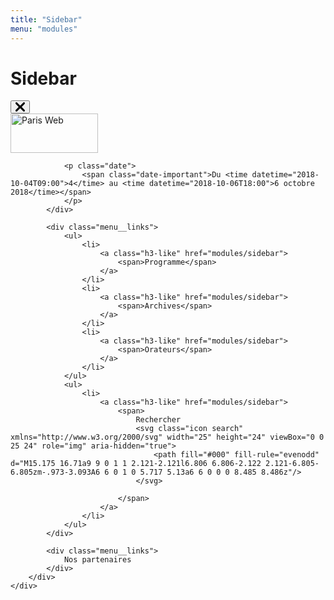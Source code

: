 ```yaml
---
title: "Sidebar"
menu: "modules"
---
```


# Sidebar

<nav class="menu menu-example">
    <div class="menu__overlay js-close-menu"></div>
    <div class="menu__content" tabindex="-1">
        <button class="close-menu js-close-menu" title="Revenir au contenu">
            <svg class="icon" xmlns="http://www.w3.org/2000/svg" width="15" height="15" viewBox="0 0 15 15" role="img" aria-label="Fermer">
                <path fill="#000" fill-rule="evenodd" d="M7.5 9.397l-4.94 5.145c-.585.61-1.535.61-2.12 0a1.609 1.609 0 0 1 0-2.21L5.078 7.5.439 2.667a1.609 1.609 0 0 1 0-2.21 1.458 1.458 0 0 1 2.122 0L7.5 5.604 12.44.458a1.458 1.458 0 0 1 2.12 0c.586.61.586 1.6 0 2.21L9.922 7.5l4.64 4.833c.585.61.585 1.6 0 2.21-.586.61-1.536.61-2.122 0L7.5 9.396z"/>
            </svg>
        </button>
        <div class="menu__content__wrapper">
            <div class="menu__head">
                <div class="logo">
                    <a href="/">
                        <img src="images/logo/logo.svg" style="width: 10em; height: 4.5em" alt="Paris Web" />
                    </a>
                </div>

                <p class="date">
                    <span class="date-important">Du <time datetime="2018-10-04T09:00">4</time> au <time datetime="2018-10-06T18:00">6 octobre 2018</time></span>
                </p>
            </div>

            <div class="menu__links">
                <ul>
                    <li>
                        <a class="h3-like" href="modules/sidebar">
                            <span>Programme</span>
                        </a>
                    </li>
                    <li>
                        <a class="h3-like" href="modules/sidebar">
                            <span>Archives</span>
                        </a>
                    </li>
                    <li>
                        <a class="h3-like" href="modules/sidebar">
                            <span>Orateurs</span>
                        </a>
                    </li>
                </ul>
                <ul>
                    <li>
                        <a class="h3-like" href="modules/sidebar">
                            <span>
                                Rechercher
                                <svg class="icon search" xmlns="http://www.w3.org/2000/svg" width="25" height="24" viewBox="0 0 25 24" role="img" aria-hidden="true">
                                    <path fill="#000" fill-rule="evenodd" d="M15.175 16.71a9 9 0 1 1 2.121-2.121l6.806 6.806-2.122 2.121-6.805-6.805zm-.973-3.093A6 6 0 1 0 5.717 5.13a6 6 0 0 0 8.485 8.486z"/>
                                </svg>

                            </span>
                        </a>
                    </li>
                </ul>
            </div>

            <div class="menu__links">
                Nos partenaires
            </div>
        </div>
    </div>
</nav>